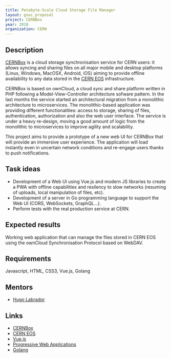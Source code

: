 ```yaml
---
title: Petabyte-Scale Cloud Storage File Manager
layout: gsoc_proposal
project: CERNBox
year: 2018
organization: CERN
---
```


## Description

[CERNBox](http://cernbox.web.cern.ch) is a cloud storage synchronisation service
for CERN users: it allows syncing
and sharing files on all major mobile and desktop platforms (Linux, Windows,
MacOSX, Android, iOS) aiming to provide offline availability to any data stored
in the [CERN EOS](http://eos.web.cern.ch) infrastructure. 

CERNBox is based on ownCloud, a cloud sync and share platform written in PHP
following a Model-View-Controller architecture sofware pattern. In the last
months the service started an architectural migration from a monolithic architecture to
microservices. The monolithic-based application was providing different
functionalities: access to storage, sharing of files, authentication,
authorization and also the web user interface. The service is under a heavy 
re-design, moving a good amount of logic from the monolithic to microservices to
improve agility and scalability.

This project aims to provide a prototype of a new web UI for CERNBox that will
provide an immersive user experience. The application will load instantly even
in uncertain network conditions and re-engage users thanks to push notifications.

## Task ideas
- Development of a Web UI using Vue.js and modern JS libraries to create a PWA
  with offline capabilities and resilency to slow networks (resuming of uploads,
local manipulation of files, etc).
- Development of a server in Go programming language to support the Web UI
  (CORS, WebSockets, GraphQL...).
- Perform tests with the real production service at CERN.

## Expected results
Working web application that can manage the files stored in CERN EOS
using the ownCloud Synchronisation Protocol based on WebDAV.

## Requirements
Javascript, HTML, CSS3, Vue.js, Golang

## Mentors
  * [Hugo Labrador](mailto:hugo.gonzalez.labrador@cern.ch)

## Links
  * [CERNBox](https://cernbox.web.cern.ch/)
  * [CERN EOS](https://eos.web.cern.ch/)
  * [Vue.js](https://vuejs.org/)
  * [Progressive Web Applications](https://developers.google.com/web/progressive-web-apps/)
  * [Golang](https://golang.org/)
